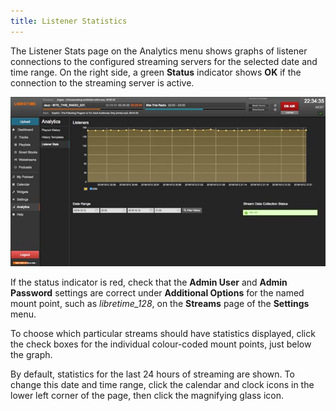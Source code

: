 ```yaml
---
title: Listener Statistics
---
```


The Listener Stats page on the Analytics menu shows graphs of listener connections to the configured streaming servers for the selected date and time range. On the right side, a green **Status** indicator shows **OK** if the connection to the streaming server is active.

![](./listener-stats-stream-stats.jpg)

If the status indicator is red, check that the **Admin User** and **Admin Password** settings are correct under **Additional Options** for the named mount point, such as _libretime_128_, on the **Streams** page of the **Settings** menu.

To choose which particular streams should have statistics displayed, click the check boxes for the individual colour-coded mount points, just below the graph.

By default, statistics for the last 24 hours of streaming are shown. To change this date and time range, click the calendar and clock icons in the lower left corner of the page, then click the magnifying glass icon.
